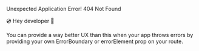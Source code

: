 Unexpected Application Error!
404 Not Found

💿 Hey developer 👋

You can provide a way better UX than this when your app throws errors by providing your own ErrorBoundary or errorElement prop on your route.
